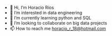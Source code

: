 - 👋 Hi, I’m Horacio Ríos
- 👀 I’m interested in data engineering
- 🌱 I’m currently learning python and SQL
- 💞️ I’m looking to collaborate on big data projects
- 📫 How to reach me horacio_r_18@hotmail.com

<!---
AramisRivers/AramisRivers is a ✨ special ✨ repository because its `README.md` (this file) appears on your GitHub profile.
You can click the Preview link to take a look at your changes.
--->
